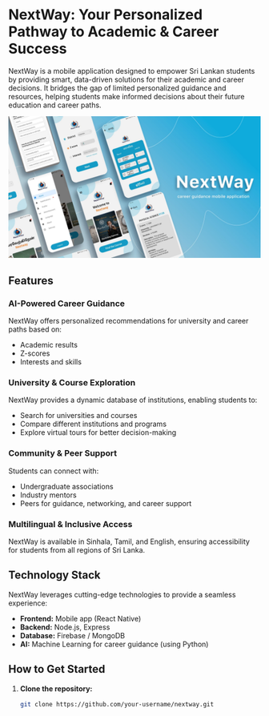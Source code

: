 # NextWay: Your Personalized Pathway to Academic & Career Success

NextWay is a mobile application designed to empower Sri Lankan students by providing smart, data-driven solutions for their academic and career decisions. It bridges the gap of limited personalized guidance and resources, helping students make informed decisions about their future education and career paths.

![NextWay Logo](/NextWay_Client/NextWay/assets/images/preview.jpeg)

## Features

### AI-Powered Career Guidance
NextWay offers personalized recommendations for university and career paths based on:
- Academic results
- Z-scores
- Interests and skills

### University & Course Exploration
NextWay provides a dynamic database of institutions, enabling students to:
- Search for universities and courses
- Compare different institutions and programs
- Explore virtual tours for better decision-making

### Community & Peer Support
Students can connect with:
- Undergraduate associations
- Industry mentors
- Peers for guidance, networking, and career support

### Multilingual & Inclusive Access
NextWay is available in Sinhala, Tamil, and English, ensuring accessibility for students from all regions of Sri Lanka.

## Technology Stack
NextWay leverages cutting-edge technologies to provide a seamless experience:
- **Frontend:** Mobile app (React Native)
- **Backend:** Node.js, Express
- **Database:** Firebase / MongoDB
- **AI:** Machine Learning for career guidance (using Python)


## How to Get Started

1. **Clone the repository:**
   ```bash
   git clone https://github.com/your-username/nextway.git
